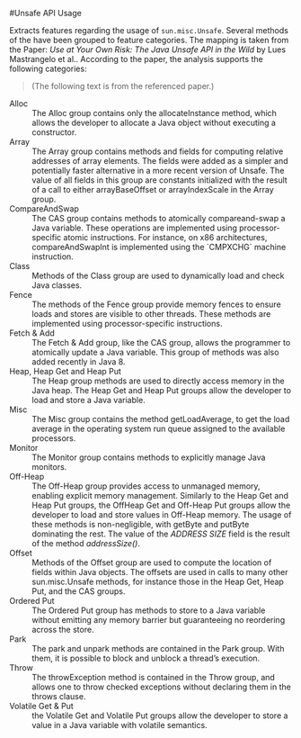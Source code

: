 #Unsafe API Usage

Extracts features regarding the usage of `sun.misc.Unsafe`.
Several methods of the have been grouped to feature categories. The mapping is taken from the Paper: 
*Use at Your Own Risk: The Java Unsafe API in the Wild* by Lues Mastrangelo et al.. According to the
paper, the analysis supports the following categories:

> (The following text is from the referenced paper.)

<dl>
  <dt>Alloc</dt>
  <dd>The Alloc group contains only the allocateInstance
      method, which allows the developer to allocate a Java
      object without executing a constructor.</dd>
      
  <dt>Array</dt>
  <dd>The Array group contains methods and fields for computing
      relative addresses of array elements. The fields were
      added as a simpler and potentially faster alternative in a
      more recent version of Unsafe. The value of all fields in
      this group are constants initialized with the result of a call
      to either arrayBaseOffset or arrayIndexScale in the Array
      group.</dd>
  
  <dt>CompareAndSwap</dt>
  <dd>The CAS group contains methods to atomically compareand-swap
      a Java variable. These operations are implemented
      using processor-specific atomic instructions. For
      instance, on x86 architectures, compareAndSwapInt is
      implemented using the `CMPXCHG` machine instruction.</dd>
    
  <dt>Class</dt>
  <dd>Methods of the Class group are used to dynamically
      load and check Java classes.</dd>
      
  <dt>Fence</dt>
  <dd>The methods of the Fence group provide memory fences
      to ensure loads and stores are visible to other threads.
      These methods are implemented using processor-specific instructions.</dd>
  
  <dt>Fetch & Add</dt>
  <dd>The Fetch & Add group, like the CAS group, allows the
      programmer to atomically update a Java variable. This
      group of methods was also added recently in Java 8.</dd>
  
  <dt>Heap, Heap Get and Heap Put</dt>
  <dd>The Heap group methods are used to directly access
      memory in the Java heap. The Heap Get and Heap Put
      groups allow the developer to load and store a Java variable.</dd>
  
  <dt>Misc</dt>
  <dd>The Misc group contains the method getLoadAverage, to
      get the load average in the operating system run queue
      assigned to the available processors.</dd>
  
  <dt>Monitor</dt>
  <dd>The Monitor group contains methods to explicitly manage
      Java monitors.</dd>
  
  <dt>Off-Heap</dt>
  <dd>The Off-Heap group provides access to unmanaged
      memory, enabling explicit memory management. Similarly
      to the Heap Get and Heap Put groups, the OffHeap
      Get and Off-Heap Put groups allow the developer
      to load and store values in Off-Heap memory. The usage
      of these methods is non-negligible, with getByte
      and putByte dominating the rest. The value of the
      <i>ADDRESS SIZE</i> field is the result of the method <i>addressSize()</i>.</dd>
  
  <dt>Offset</dt>
  <dd>Methods of the Offset group are used to compute the location
      of fields within Java objects. The offsets are used
      in calls to many other sun.misc.Unsafe methods, for instance
      those in the Heap Get, Heap Put, and the CAS
      groups.</dd>
  
  <dt>Ordered Put</dt>
  <dd>The Ordered Put group has methods to store to a Java
      variable without emitting any memory barrier but guaranteeing
      no reordering across the store.</dd>
  
  <dt>Park</dt>
  <dd>The park and unpark methods are contained in the Park
      group. With them, it is possible to block and unblock a
      thread’s execution.</dd>
  
  <dt>Throw</dt>
  <dd>The throwException method is contained in the Throw
      group, and allows one to throw checked exceptions without
      declaring them in the throws clause.</dd>
  
  <dt>Volatile Get & Put</dt>
  <dd>the Volatile Get and Volatile Put groups allow
      the developer to store a value in a Java variable with
      volatile semantics.</dd>
</dl>